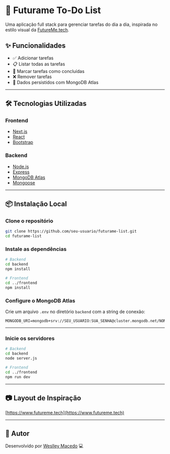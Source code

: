 # 📝 Futurame To-Do List

Uma aplicação full stack para gerenciar tarefas do dia a dia, inspirada no estilo visual da [FutureMe.tech](https://www.futureme.tech).


## ✨ Funcionalidades

* ✅ Adicionar tarefas
* 📋 Listar todas as tarefas
* 🔄 Marcar tarefas como concluídas
* ❌ Remover tarefas
* 📂 Dados persistidos com MongoDB Atlas

---

## 🛠️ Tecnologias Utilizadas

### Frontend

* [Next.js](https://nextjs.org/)
* [React](https://react.dev/)
* [Bootstrap](https://getbootstrap.com)

### Backend

* [Node.js](https://nodejs.org/)
* [Express](https://expressjs.com/)
* [MongoDB Atlas](https://www.mongodb.com/cloud/atlas)
* [Mongoose](https://mongoosejs.com/)

---

## 📦 Instalação Local

### Clone o repositório

```bash
git clone https://github.com/seu-usuario/futurame-list.git
cd futurame-list
```

### Instale as dependências

```bash
# Backend
cd backend
npm install

# Frontend
cd ../frontend
npm install
```

### Configure o MongoDB Atlas

Crie um arquivo `.env` no diretório `backend` com a string de conexão:

```env
MONGODB_URI=mongodb+srv://SEU_USUARIO:SUA_SENHA@cluster.mongodb.net/NOME_DO_BANCO
```

---

### Inicie os servidores

```bash
# Backend
cd backend
node server.js

# Frontend
cd ../frontend
npm run dev
```

---

## 📷 Layout de Inspiração

[https://www.futureme.tech](https://www.futureme.tech)

---

## 📌 Autor

Desenvolvido por [Weslley Macedo](https://github.com/seu-usuario) 💻
